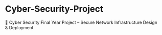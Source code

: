 # Cyber-Security-Project
🔐 Cyber Security Final Year Project – Secure Network Infrastructure Design &amp; Deployment
